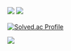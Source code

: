 <img src="https://github-readme-stats.vercel.app/api?username=ja2in&show_icons=true"> <img src="https://github-readme-stats.vercel.app/api/top-langs/?username=ja2in&layout=compact"><br><br> 
[![Solved.ac Profile](http://mazassumnida.wtf/api/v2/generate_badge?boj=wodlszz)](https://solved.ac/wodlszz/)


<img src="https://img.shields.io/badge/Python-#00945E?style=for-the-badge&logo=Python&logoColor=white">



<!--
**ja2in/ja2in** is a ✨ _special_ ✨ repository because its `README.md` (this file) appears on your GitHub profile.

Here are some ideas to get you started:

- 🔭 I’m currently working on <img src="https://img.shields.io/badge/아이콘내용-바탕색?style=flat&logo=로고이름&logoColor=white"/>
- 🌱 I’m currently learning ...
- 👯 I’m looking to collaborate on ...
- 🤔 I’m looking for help with ...
- 💬 Ask me about ...
- 📫 How to reach me: ...
- 😄 Pronouns: ...
- ⚡ Fun fact: ...
-->
